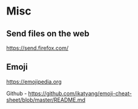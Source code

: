 # Misc

## Send files on the web

https://send.firefox.com/

## Emoji

https://emojipedia.org

Github - https://github.com/ikatyang/emoji-cheat-sheet/blob/master/README.md
